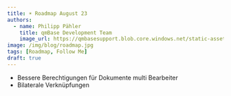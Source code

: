 ```yaml
---
title: ☀️ Roadmap August 23
authors:
  - name: Philipp Pähler
    title: qmBase Development Team
    image_url: https://qmbasesupport.blob.core.windows.net/static-assets/img/persons/paehler_round.png
image: /img/blog/roadmap.jpg
tags: [Roadmap, Follow Me]
draft: true
---
```


- Bessere Berechtigungen für Dokumente multi Bearbeiter
- Bilaterale Verknüpfungen
